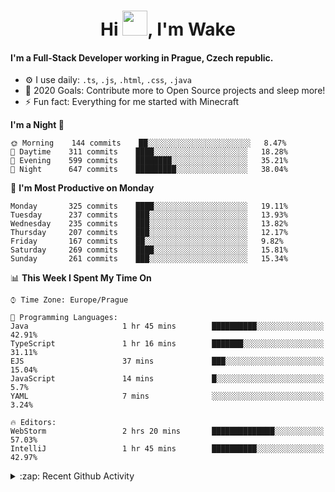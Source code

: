 <h1 align="center">Hi <img src="https://raw.githubusercontent.com/MrWakeCZ/MrWakeCZ/master/Hi.gif" width="40px" />, I'm Wake</h1>

#### I'm a Full-Stack Developer working in Prague, Czech republic.
- ⚙️ I use daily: `.ts`, `.js`, `.html`, `.css`, `.java`
- 🥅 2020 Goals: Contribute more to Open Source projects and sleep more!
- ⚡ Fun fact: Everything for me started with Minecraft

<!--START_SECTION:waka-->
**I'm a Night 🦉** 

```text
🌞 Morning    144 commits    ██░░░░░░░░░░░░░░░░░░░░░░░   8.47% 
🌆 Daytime    311 commits    ████░░░░░░░░░░░░░░░░░░░░░   18.28% 
🌃 Evening    599 commits    ████████░░░░░░░░░░░░░░░░░   35.21% 
🌙 Night      647 commits    █████████░░░░░░░░░░░░░░░░   38.04%

```
📅 **I'm Most Productive on Monday** 

```text
Monday       325 commits    ████░░░░░░░░░░░░░░░░░░░░░   19.11% 
Tuesday      237 commits    ███░░░░░░░░░░░░░░░░░░░░░░   13.93% 
Wednesday    235 commits    ███░░░░░░░░░░░░░░░░░░░░░░   13.82% 
Thursday     207 commits    ███░░░░░░░░░░░░░░░░░░░░░░   12.17% 
Friday       167 commits    ██░░░░░░░░░░░░░░░░░░░░░░░   9.82% 
Saturday     269 commits    ████░░░░░░░░░░░░░░░░░░░░░   15.81% 
Sunday       261 commits    ███░░░░░░░░░░░░░░░░░░░░░░   15.34%

```


📊 **This Week I Spent My Time On** 

```text
⌚︎ Time Zone: Europe/Prague

💬 Programming Languages: 
Java                     1 hr 45 mins        ██████████░░░░░░░░░░░░░░░   42.91% 
TypeScript               1 hr 16 mins        ███████░░░░░░░░░░░░░░░░░░   31.11% 
EJS                      37 mins             ███░░░░░░░░░░░░░░░░░░░░░░   15.04% 
JavaScript               14 mins             █░░░░░░░░░░░░░░░░░░░░░░░░   5.7% 
YAML                     7 mins              ░░░░░░░░░░░░░░░░░░░░░░░░░   3.24%

🔥 Editors: 
WebStorm                 2 hrs 20 mins       ██████████████░░░░░░░░░░░   57.03% 
IntelliJ                 1 hr 45 mins        ██████████░░░░░░░░░░░░░░░   42.97%

```


<!--END_SECTION:waka-->

<details>
  <summary>:zap: Recent Github Activity</summary>

<!--START_SECTION:activity-->
1. 🎉 Merged PR [#11](https://github.com/craftmania-cz/craftapi/pull/11) in [craftmania-cz/craftapi](https://github.com/craftmania-cz/craftapi)
2. 🎉 Merged PR [#6](https://github.com/craftmania-cz/craftlobby/pull/6) in [craftmania-cz/craftlobby](https://github.com/craftmania-cz/craftlobby)
3. 🎉 Merged PR [#89](https://github.com/waked-cz/corgi/pull/89) in [waked-cz/corgi](https://github.com/waked-cz/corgi)
4. 🎉 Merged PR [#2](https://github.com/craftmania-cz/craftcore/pull/2) in [craftmania-cz/craftcore](https://github.com/craftmania-cz/craftcore)
5. 🎉 Merged PR [#7](https://github.com/craftmania-cz/craftlobby/pull/7) in [craftmania-cz/craftlobby](https://github.com/craftmania-cz/craftlobby)
<!--END_SECTION:activity-->

</details>
